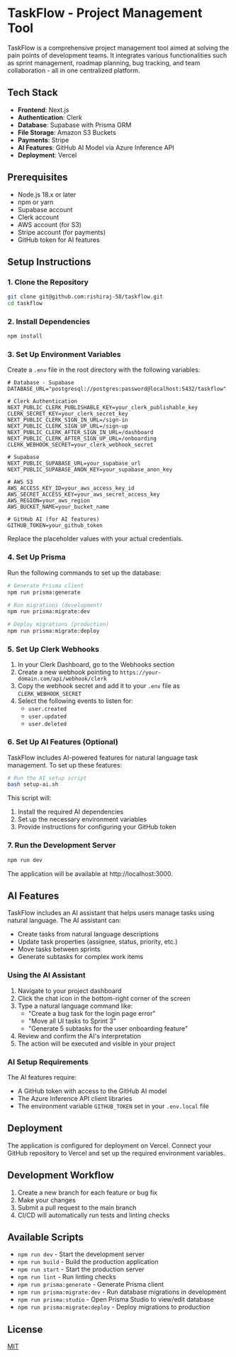 # TaskFlow - Project Management Tool

TaskFlow is a comprehensive project management tool aimed at solving the pain points of development teams. It integrates various functionalities such as sprint management, roadmap planning, bug tracking, and team collaboration - all in one centralized platform.

## Tech Stack

- **Frontend**: Next.js
- **Authentication**: Clerk
- **Database**: Supabase with Prisma ORM
- **File Storage**: Amazon S3 Buckets
- **Payments**: Stripe
- **AI Features**: GitHub AI Model via Azure Inference API
- **Deployment**: Vercel

## Prerequisites

- Node.js 18.x or later
- npm or yarn
- Supabase account
- Clerk account
- AWS account (for S3)
- Stripe account (for payments)
- GitHub token for AI features

## Setup Instructions

### 1. Clone the Repository

```bash
git clone git@github.com:rishiraj-58/taskflow.git
cd taskflow
```

### 2. Install Dependencies

```bash
npm install
```

### 3. Set Up Environment Variables

Create a `.env` file in the root directory with the following variables:

```env
# Database - Supabase
DATABASE_URL="postgresql://postgres:password@localhost:5432/taskflow"

# Clerk Authentication
NEXT_PUBLIC_CLERK_PUBLISHABLE_KEY=your_clerk_publishable_key
CLERK_SECRET_KEY=your_clerk_secret_key
NEXT_PUBLIC_CLERK_SIGN_IN_URL=/sign-in
NEXT_PUBLIC_CLERK_SIGN_UP_URL=/sign-up
NEXT_PUBLIC_CLERK_AFTER_SIGN_IN_URL=/dashboard
NEXT_PUBLIC_CLERK_AFTER_SIGN_UP_URL=/onboarding
CLERK_WEBHOOK_SECRET=your_clerk_webhook_secret

# Supabase
NEXT_PUBLIC_SUPABASE_URL=your_supabase_url
NEXT_PUBLIC_SUPABASE_ANON_KEY=your_supabase_anon_key

# AWS S3
AWS_ACCESS_KEY_ID=your_aws_access_key_id
AWS_SECRET_ACCESS_KEY=your_aws_secret_access_key
AWS_REGION=your_aws_region
AWS_BUCKET_NAME=your_bucket_name

# GitHub AI (for AI features)
GITHUB_TOKEN=your_github_token
```

Replace the placeholder values with your actual credentials.

### 4. Set Up Prisma

Run the following commands to set up the database:

```bash
# Generate Prisma client
npm run prisma:generate

# Run migrations (development)
npm run prisma:migrate:dev

# Deploy migrations (production)
npm run prisma:migrate:deploy
```

### 5. Set Up Clerk Webhooks

1. In your Clerk Dashboard, go to the Webhooks section
2. Create a new webhook pointing to `https://your-domain.com/api/webhook/clerk`
3. Copy the webhook secret and add it to your `.env` file as `CLERK_WEBHOOK_SECRET`
4. Select the following events to listen for:
   - `user.created`
   - `user.updated`
   - `user.deleted`

### 6. Set Up AI Features (Optional)

TaskFlow includes AI-powered features for natural language task management. To set up these features:

```bash
# Run the AI setup script
bash setup-ai.sh
```

This script will:
1. Install the required AI dependencies
2. Set up the necessary environment variables
3. Provide instructions for configuring your GitHub token

### 7. Run the Development Server

```bash
npm run dev
```

The application will be available at http://localhost:3000.

## AI Features

TaskFlow includes an AI assistant that helps users manage tasks using natural language. The AI assistant can:

- Create tasks from natural language descriptions
- Update task properties (assignee, status, priority, etc.)
- Move tasks between sprints
- Generate subtasks for complex work items

### Using the AI Assistant

1. Navigate to your project dashboard
2. Click the chat icon in the bottom-right corner of the screen
3. Type a natural language command like:
   - "Create a bug task for the login page error"
   - "Move all UI tasks to Sprint 3"
   - "Generate 5 subtasks for the user onboarding feature"
4. Review and confirm the AI's interpretation
5. The action will be executed and visible in your project

### AI Setup Requirements

The AI features require:
- A GitHub token with access to the GitHub AI model
- The Azure Inference API client libraries
- The environment variable `GITHUB_TOKEN` set in your `.env.local` file

## Deployment

The application is configured for deployment on Vercel. Connect your GitHub repository to Vercel and set up the required environment variables.

## Development Workflow

1. Create a new branch for each feature or bug fix
2. Make your changes
3. Submit a pull request to the main branch
4. CI/CD will automatically run tests and linting checks

## Available Scripts

- `npm run dev` - Start the development server
- `npm run build` - Build the production application
- `npm run start` - Start the production server
- `npm run lint` - Run linting checks
- `npm run prisma:generate` - Generate Prisma client
- `npm run prisma:migrate:dev` - Run database migrations in development
- `npm run prisma:studio` - Open Prisma Studio to view/edit database
- `npm run prisma:migrate:deploy` - Deploy migrations to production

## License

[MIT](https://choosealicense.com/licenses/mit/)
